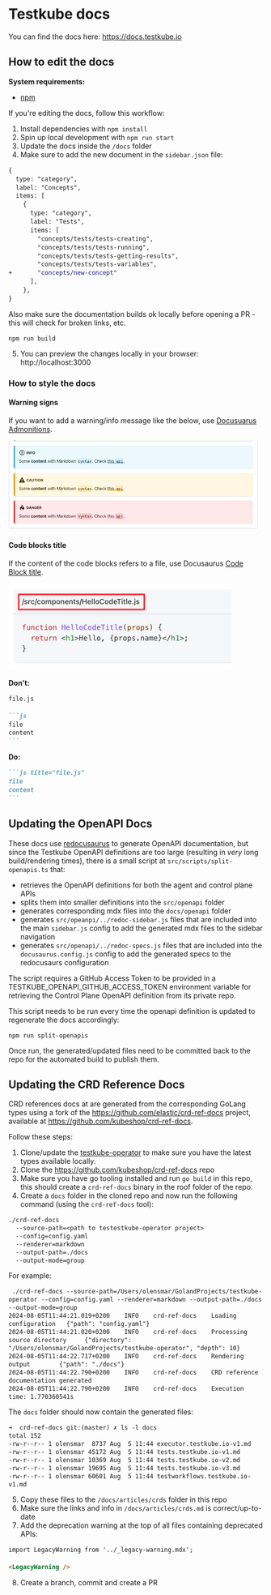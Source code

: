 # Testkube docs

You can find the docs here: https://docs.testkube.io

## How to edit the docs

**System requirements:**
- [npm](https://nodejs.org/en/download)

If you're editing the docs, follow this workflow:

1. Install dependencies with `npm install`
2. Spin up local development with `npm run start`
3. Update the docs inside the `/docs` folder
4. Make sure to add the new document in the `sidebar.json` file:

```diff
{
  type: "category",
  label: "Concepts",
  items: [
    {
      type: "category",
      label: "Tests",
      items: [
        "concepts/tests/tests-creating",
        "concepts/tests/tests-running",
        "concepts/tests/tests-getting-results",
        "concepts/tests/tests-variables",
+       "concepts/new-concept"
      ],
    },
}
```

Also make sure the documentation builds ok locally before opening a PR - this will check for broken links, etc. 

```
npm run build
```

5. You can preview the changes locally in your browser: http://localhost:3000

### How to style the docs

#### Warning signs

If you want to add a warning/info message like the below, use [Docusuarus Admonitions](https://docusaurus.io/docs/markdown-features/admonitions).

![Warning signs](./docs/img/docusaurus-admonitions.png)


#### Code blocks title

If the content of the code blocks refers to a file, use Docusaurus [Code Block title](https://docusaurus.io/docs/markdown-features/code-blocks#code-title).

![Code Block title](./docs/img/docusaurus-codeblock-title.png)

**Don't:**

````md
file.js

```js
file
content
```
````

**Do:**

````md
```js title="file.js"
file
content
```
````

## Updating the OpenAPI Docs

These docs use [redocusaurus](https://redocusaurus.vercel.app/) to generate OpenAPI documentation, but
since the Testkube OpenAPI definitions are too large (resulting in _very_ long build/rendering times), there is a 
small script at `src/scripts/split-openapis.ts` that:

- retrieves the OpenAPI definitions for both the agent and control plane APIs
- splits them into smaller definitions into the `src/openapi` folder 
- generates corresponding mdx files into the `docs/openapi` folder
- generates `src/opeanpi/../redoc-sidebar.js` files that are included into the main `sidebar.js` config to add the 
  generated mdx files to the sidebar navigation 
- generates `src/openapi/../redoc-specs.js` files that are included into the `docusaurus.config.js` config to 
  add the generated specs to the redocusaurs configuration

The script requires a GitHub Access Token to be provided in a TESTKUBE_OPENAPI_GITHUB_ACCESS_TOKEN environment variable
for retrieving the Control Plane OpenAPI definition from its private repo.

This script needs to be run every time the openapi definition is updated to regenerate the docs accordingly:

```
npm run split-openapis
```

Once run, the generated/updated files need to be committed back to the repo for the automated build to publish them.

## Updating the CRD Reference Docs

CRD references docs at are generated from the corresponding GoLang types using a fork of the
https://github.com/elastic/crd-ref-docs project, available at https://github.com/kubeshop/crd-ref-docs.

Follow these steps:

1. Clone/update the [testkube-operator](https://github.com/kubeshop/testkube-operator) to make sure you have the latest 
   types available locally.
2. Clone the https://github.com/kubeshop/crd-ref-docs repo
3. Make sure you have go tooling installed and run `go build` in this repo, this
   should create a `crd-ref-docs` binary in the roof folder of the repo.
4. Create a `docs` folder in the cloned repo and now run the following command (using the `crd-ref-docs` tool):

```shell
./crd-ref-docs  
  --source-path=<path to testestkube-operator project> 
  --config=config.yaml 
  --renderer=markdown 
  --output-path=./docs 
  --output-mode=group
```

For example:

```shell
 ./crd-ref-docs --source-path=/Users/olensmar/GolandProjects/testkube-operator --config=config.yaml --renderer=markdown --output-path=./docs --output-mode=group
2024-08-05T11:44:21.019+0200    INFO    crd-ref-docs    Loading configuration   {"path": "config.yaml"}
2024-08-05T11:44:21.020+0200    INFO    crd-ref-docs    Processing source directory     {"directory": "/Users/olensmar/GolandProjects/testkube-operator", "depth": 10}
2024-08-05T11:44:22.717+0200    INFO    crd-ref-docs    Rendering output        {"path": "./docs"}
2024-08-05T11:44:22.790+0200    INFO    crd-ref-docs    CRD reference documentation generated
2024-08-05T11:44:22.790+0200    INFO    crd-ref-docs    Execution time: 1.770360541s
```

The `docs` folder should now contain the generated files:

```shell
➜  crd-ref-docs git:(master) ✗ ls -l docs
total 152
-rw-r--r-- 1 olensmar  8737 Aug  5 11:44 executor.testkube.io-v1.md
-rw-r--r-- 1 olensmar 45172 Aug  5 11:44 tests.testkube.io-v1.md
-rw-r--r-- 1 olensmar 10369 Aug  5 11:44 tests.testkube.io-v2.md
-rw-r--r-- 1 olensmar 19695 Aug  5 11:44 tests.testkube.io-v3.md
-rw-r--r-- 1 olensmar 60601 Aug  5 11:44 testworkflows.testkube.io-v1.md
```

5. Copy these files to the `/docs/articles/crds` folder in this repo
6. Make sure the links and info in `/docs/articles/crds.md` is correct/up-to-date
7. Add the deprecation warning at the top of all files containing deprecated APIs:

```markdown
import LegacyWarning from '../_legacy-warning.mdx';

<LegacyWarning />
```

8. Create a branch, commit and create a PR

